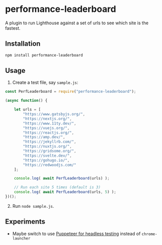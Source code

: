# performance-leaderboard

A plugin to run Lighthouse against a set of urls to see which site is the fastest.

## Installation

```sh
npm install performance-leaderboard
```

## Usage

1. Create a test file, say `sample.js`:

```js
const PerfLeaderboard = require("performance-leaderboard");

(async function() {

	let urls = [
		"https://www.gatsbyjs.org/",
		"https://nextjs.org/",
		"https://www.11ty.dev/",
		"https://vuejs.org/",
		"https://reactjs.org/",
		"https://amp.dev/",
		"https://jekyllrb.com/",
		"https://nuxtjs.org/",
		"https://gridsome.org/",
		"https://svelte.dev/",
		"https://gohugo.io/",
		"https://redwoodjs.com/"
	];

	console.log( await PerfLeaderboard(urls) );

	// Run each site 5 times (default is 3)
	console.log( await PerfLeaderboard(urls, 5) );
})();
```

2. Run `node sample.js`.

## Experiments

* Maybe switch to use [Puppeteer for headless testing](https://github.com/GoogleChrome/lighthouse/blob/master/docs/puppeteer.md) instead of `chrome-launcher`
